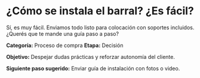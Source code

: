 # ¿Cómo se instala el barral? ¿Es fácil?

Sí, es muy fácil. Enviamos todo listo para colocación con soportes incluidos. ¿Querés que te mande una guía paso a paso?

**Categoría:** Proceso de compra
**Etapa:** Decisión

**Objetivo:** Despejar dudas prácticas y reforzar autonomía del cliente.

**Siguiente paso sugerido:** Enviar guía de instalación con fotos o video.

